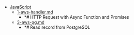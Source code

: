 - <a href = "E:\Node_projects\Node_Way\NBase\_Md\_Index\__Closer\_HPW\_Repos_HowProgrammingWorks_17_05_2020\FaaS-master\JavaScript\cat.JavaScript\dir.JavaScript.md">JavaScript</a>
    - <a href = "E:\Node_projects\Node_Way\NBase\_Md\_Index\__Closer\_HPW\_Repos_HowProgrammingWorks_17_05_2020\FaaS-master\JavaScript\1-aws-handler.md">1-aws-handler.md</a>
        - *# HTTP Request with Async Function and Promises
    - <a href = "E:\Node_projects\Node_Way\NBase\_Md\_Index\__Closer\_HPW\_Repos_HowProgrammingWorks_17_05_2020\FaaS-master\JavaScript\3-aws-pg.md">3-aws-pg.md</a>
        - *# Read record from PostgreSQL
